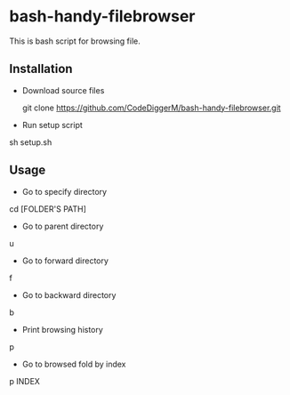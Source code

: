 # bash-handy-filebrowser
This is bash script for browsing  file. 
## Installation
* Download source files

	git clone https://github.com/CodeDiggerM/bash-handy-filebrowser.git

* Run setup script

sh setup.sh

## Usage
* Go to specify directory

cd [FOLDER'S PATH]

* Go to parent directory

u

* Go to forward directory

f

* Go to backward directory

b

* Print browsing history

p

* Go to browsed fold by index

p INDEX
